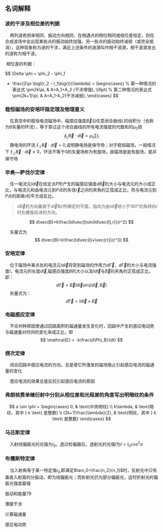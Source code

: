 ## 名词解释

### 波的干涉及相位差的判据

&nbsp;&nbsp;&nbsp;&nbsp;两列波若频率相同、振动方向相同、在相遇点的相位相同或相位差恒定，则在合成波场中会出现某些点的振动始终加强，另一些点的振动始终减弱（或完全抵消），这种现象称为波的干涉，满足上述条件的波源叫作相干波源，相干波源发出的波称为相干波。

​	相位差的判据：

$$
\Delta \phi 
= \phi_2 - \phi_1 
- \frac{2\pi \bigl(r_2 - r_1\bigr)}{\lambda}
= 
\begin{cases}
% 第一种情况的表达式
\pm2k\pi, 
& A=A_1+A_2 (干涉增强), \\[6pt]
% 第二种情况的表达式
\pm(2k+1)\pi, 
& A=A_1-A_2(干涉减弱), 
\end{cases}
$$



### 稳恒磁场的安培环路定理及物理意义

&nbsp;&nbsp;&nbsp;&nbsp;在真空中的稳恒电流磁场中，磁感应强度$\vec{B}$沿任意闭合曲线$L$的线积分（也称为B矢量的环流），等于穿过这个闭合曲线的所有电流强度的代数和的$\mu_0$倍
$$
\oint_L\vec{B}\cdot d\vec{l}=\mu_0 \sum I_i
$$
&nbsp;&nbsp;&nbsp;&nbsp;静电场的环流$\oint_{L}\vec{B}\cdot d\vec{l}=0$,说明静电场是保守场；对于稳恒磁场，一般情况下$\oint_{L}\vec{B}\cdot d\vec{l}\neq 0$，环流不等于0的矢量场称为有旋场，故磁场是是有旋场，是非保守场

### 毕奥—萨伐尔定律

&nbsp;&nbsp;&nbsp;&nbsp;任一电流元$Id\vec{l}$在给定点$P$所产生的磁感应强度$d\vec{B}$的大小与电流元的大小成正比，与电流元和由电流元到$P$点的矢径$\vec{r}$之间的夹角的正弦成正比，而与电流元到$P$点的距离$r$的平方成反比。

> $d\vec{B}$的方向垂直于$d\vec{l}$和$r$所确定的平面，指向为由$Id\vec{l}$经小于$180°$的角转向$r$时右螺旋前进的方向。

$$
d\vec{B}=k\frac{Id\vec{l}sin(Id\vec{l},r)}{r^2}
$$

&nbsp;&nbsp;&nbsp;&nbsp;矢量式为
$$
d\vec{B}=k\frac{Id\vec{l}×\vec{r}]}{r^3}
$$

### 安培定律

&nbsp;&nbsp;&nbsp;&nbsp;位于磁场中某点处的电流元$Id\vec{l}$将受到磁场的作用力$d\vec{F}$，$d\vec{F}$的大小与电流强度$I$，电流元的长度$d\vec{l}$,磁感应强度$B$的大小以及$Id\vec{l}$与$\vec{B}$的夹角的正弦成正比，即：
$$
d\vec{F}=\vec{B}Id\vec{l}sin(Id\vec{l},\vec{B})
$$
&nbsp;&nbsp;&nbsp;&nbsp;矢量式为：
$$
d\vec{F}=Id\vec{l}×\vec{B}
$$

### 电磁感应定律

&nbsp;&nbsp;&nbsp;&nbsp;不论何种原因使通过回路面积的磁通量发生变化时，回路中产生的感应电动势与磁通量对时间的变化率成正比，即
$$
\mathcal{E} = -k\frac{d\Phi_B}{dt}
$$

### 楞次定律

&nbsp;&nbsp;&nbsp;&nbsp;闭合回路中感应电流的方向，总是使它所激发的磁场阻止引起感应电流的磁通量的变化

&nbsp;&nbsp;&nbsp;&nbsp;感应电流的效果总是反抗引起感应电流的原因

### 弗朗核费单缝衍射中分别从相位差和光程差的角度写出明暗纹的条件

$$
a \sin \phi =
\begin{cases} 
0, & \text{中央明纹} \\
k\lambda, & \text{暗纹，其中 } k \text{ 是整数} \\
(2k+1)\frac{\lambda}{2}, & \text{明纹，其中 } k \text{ 是整数}
\end{cases}
$$



### 马吕斯定律

&nbsp;&nbsp;&nbsp;&nbsp;入射线偏振光的光强为$I_0$，透过检偏器后，透射光的光强$I$为$I=I_0cos^2\alpha$

### 布儒斯特定律

&nbsp;&nbsp;&nbsp;&nbsp;当入射角等于某一特定值$i_0$,即满足$tani_0=\frac{n_2}{n_1}$时，反射光中只有垂直入射面的分振动，即为线偏振光；而折射光仍为部分偏振光，这时折射光的偏振光强度最强

振动和能量79

薄膜干涉

计算磁通量

感应电动势
